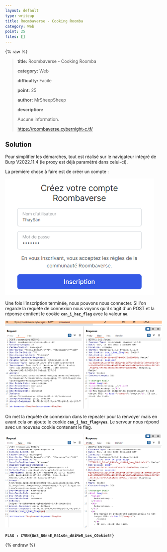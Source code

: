 ```yaml
---
layout: default
type: writeup
title: Roombaverse - Cooking Roomba
category: Web
point: 25
files: []
---
```


{% raw %}
> **title:** Roombaverse - Cooking Roomba
>
> **category:** Web
>
> **difficulty:** Facile
>
> **point:** 25
>
> **author:** MrSheepSheep
>
> **description:**
>
> Aucune information.
>
> 
>
> https://roombaverse.cybernight-c.tf/

## Solution

Pour simplifier les démarches, tout est réalisé sur le navigateur intégré de Burp V2022.11.4 (le proxy est déjà paramétré dans celui-ci).

La première chose à faire est de créer un compte :

![Inscription](images/inscription.PNG)

Une fois l'inscription terminée, nous pouvons nous connecter. Si l'on regarde la requête de connexion nous voyons qu'il s'agit d'un POST et la réponse contient le cookie **`can_i_haz_flag`** avec la valeur **`no`**.

![Connexion](images/connexion.PNG)

On met la requête de connexion dans le repeater pour la renvoyer mais en avant cela on ajoute le cookie **`can_i_haz_flag=yes`**. Le serveur nous répond avec un nouveau cookie contenant le flag. 

![Réponse avec le flag](images/flag.PNG)

**`FLAG : CYBN{Un3_B0nnE_R41s0n_dAiMeR_Les_C0okie5!}`**

{% endraw %}
